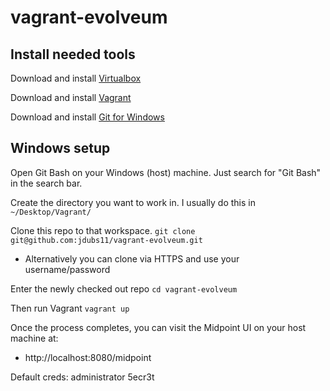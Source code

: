# vagrant-evolveum

## Install needed tools
Download and install [Virtualbox](https://www.virtualbox.org/wiki/Downloads)

Download and install [Vagrant](https://developer.hashicorp.com/vagrant/downloads?ajs_aid=a427ad26-2662-4a25-a34a-777240015bbf&product_intent=vagrant)

Download and install [Git for Windows](https://git-scm.com/download/win)

## Windows setup
Open Git Bash on your Windows (host) machine. Just search for "Git Bash" in the search bar.

Create the directory you want to work in. I usually do this in `~/Desktop/Vagrant/`

Clone this repo to that workspace. `git clone git@github.com:jdubs11/vagrant-evolveum.git`
- Alternatively you can clone via HTTPS and use your username/password

Enter the newly checked out repo `cd vagrant-evolveum`

Then run Vagrant `vagrant up`

Once the process completes, you can visit the Midpoint UI on your host machine at:
- http://localhost:8080/midpoint

Default creds:
administrator
5ecr3t
